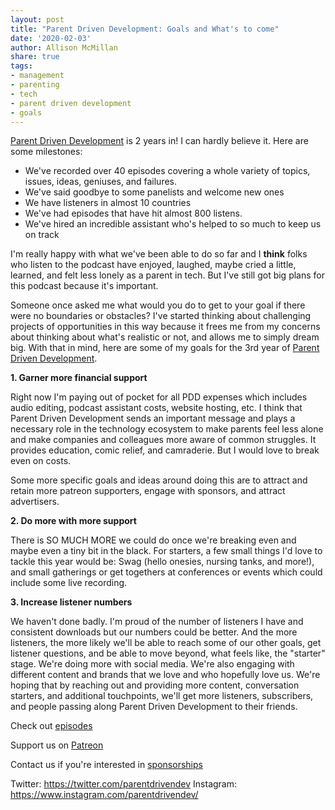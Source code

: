 ```yaml
---
layout: post
title: "Parent Driven Development: Goals and What's to come"
date: '2020-02-03'
author: Allison McMillan
share: true
tags:
- management
- parenting
- tech
- parent driven development
- goals
---
```



[Parent Driven Development](https://www.parentdrivendevelopment.com/) is 2 years in! I can hardly believe it. Here are some milestones:
- We've recorded over 40 episodes covering a whole variety of topics, issues, ideas, geniuses, and failures.
- We've said goodbye to some panelists and welcome new ones
- We have listeners in almost 10 countries
- We've had episodes that have hit almost 800 listens.
- We've hired an incredible assistant who's helped to so much to keep us on track

I'm really happy with what we've been able to do so far and I **think** folks who listen to the podcast have enjoyed, laughed, maybe cried a little, learned, and felt less lonely  as a parent in tech. But I've still got big plans for this podcast because it's important.

Someone once asked me what would you do to get to your goal if there were no boundaries or obstacles? I've started thinking about challenging projects of opportunities in this way because it frees me from my concerns about thinking about what's realistic or not, and allows me to simply dream big. With that in mind, here are some of my goals for the 3rd year of [Parent Driven Development](https://www.parentdrivendevelopment.com/).

**1. Garner more financial support**  

Right now I'm paying out of pocket for all PDD expenses which includes audio editing, podcast assistant costs, website hosting, etc. I think that Parent Driven Development sends an important message and plays a necessary role in the technology ecosystem to make parents feel less alone and make companies and colleagues more aware of common struggles. It provides education, comic relief, and camraderie. But I would love to break even on costs.

Some more specific goals and ideas around doing this are to attract and retain more patreon supporters, engage with sponsors, and attract advertisers.


**2. Do more with more support**   

There is SO MUCH MORE we could do once we're breaking even and maybe even a tiny bit in the black. For starters, a few small things I'd love to tackle this year would be: Swag (hello onesies, nursing tanks, and more!), and small gatherings or get togethers at conferences or events which could include some live recording.

**3. Increase listener numbers**   

We haven't done badly. I'm proud of the number of listeners I have and consistent downloads but our numbers could be better. And the more listeners, the more likely we'll be able to reach some of our other goals, get listener questions, and be able to move beyond, what feels like, the "starter" stage. We're doing more with social media. We're also engaging with different content and brands that we love and who hopefully love us. We're hoping that by reaching out and providing more content, conversation starters, and additional touchpoints, we'll get more listeners, subscribers, and people passing along Parent Driven Development to their friends.

Check out [episodes](https://www.parentdrivendevelopment.com/episodes)

Support us on [Patreon](https://www.patreon.com/parentdrivendev?fbclid=IwAR17UydYd8o1kUImjtPn_Iv2NFw7N7KAYPXIsPuu_uEnDZqaEBGn6aKPz04)

Contact us if you're interested in [sponsorships](https://www.parentdrivendevelopment.com/contact)

Twitter: https://twitter.com/parentdrivendev
Instagram: https://www.instagram.com/parentdrivendev/
